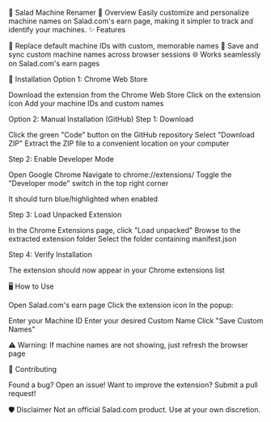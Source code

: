 🥗 Salad Machine Renamer
📌 Overview
Easily customize and personalize machine names on Salad.com's earn page, making it simpler to track and identify your machines.
✨ Features

🔄 Replace default machine IDs with custom, memorable names
💾 Save and sync custom machine names across browser sessions
🌐 Works seamlessly on Salad.com's earn pages

🚀 Installation
Option 1: Chrome Web Store

Download the extension from the Chrome Web Store
Click on the extension icon
Add your machine IDs and custom names

Option 2: Manual Installation (GitHub)
Step 1: Download

Click the green "Code" button on the GitHub repository
Select "Download ZIP"
Extract the ZIP file to a convenient location on your computer

Step 2: Enable Developer Mode

Open Google Chrome
Navigate to chrome://extensions/
Toggle the "Developer mode" switch in the top right corner

It should turn blue/highlighted when enabled



Step 3: Load Unpacked Extension

In the Chrome Extensions page, click "Load unpacked"
Browse to the extracted extension folder
Select the folder containing manifest.json

Step 4: Verify Installation

The extension should now appear in your Chrome extensions list

🖥️ How to Use

Open Salad.com's earn page
Click the extension icon
In the popup:

Enter your Machine ID
Enter your desired Custom Name
Click "Save Custom Names"

⚠️ Warning: If machine names are not showing, just refresh the browser page

🤝 Contributing

Found a bug? Open an issue!
Want to improve the extension? Submit a pull request!

🛡️ Disclaimer
Not an official Salad.com product. Use at your own discretion.
